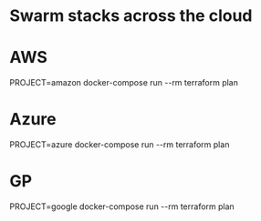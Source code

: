 # Swarm stacks across the cloud

# AWS
PROJECT=amazon docker-compose run --rm terraform plan

# Azure
PROJECT=azure docker-compose run --rm terraform plan

# GP
PROJECT=google docker-compose run --rm terraform plan
